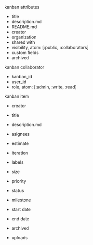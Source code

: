 kanban attributes
- title
- description.md
- README.md
- creator
- organization
- shared with
- visibility, atom: [:public, :collaborators]
- custom fields
- archived

kanban collaborator
- kanban_id
- user_id
- role, atom: [:admin, :write, :read]

kanban item 
- creator
- title 
- description.md

- asignees
- estimate
- iteration
- labels
- size
- priority 
- status
- milestone
- start date
- end date
- archived
- uploads

